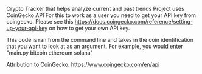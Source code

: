 Crypto Tracker that helps analyze current and past trends Project uses CoinGecko API For this to work as a user you need to get your API key from coingecko. Please see this https://docs.coingecko.com/reference/setting-up-your-api-key on how to get your own API key.

This code is ran from the command line and takes in the coin identification that you want to look at as an argument. For example, you would enter "main.py bitcoin ethereum solana"

Attribution to CoinGecko: https://www.coingecko.com/en/api
